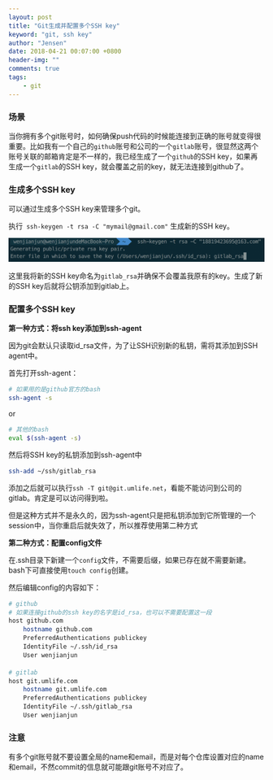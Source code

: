 ```yaml
---
layout: post
title: "Git生成并配置多个SSH key"
keyword: "git, ssh key"
author: "Jensen"
date: 2018-04-21 00:07:00 +0800
header-img: ""
comments: true
tags:
    - git 
---
```


### 场景

当你拥有多个git账号时，如何确保push代码的时候能连接到正确的账号就变得很重要。比如我有一个自己的`github`账号和公司的一个`gitlab`账号，很显然这两个账号关联的邮箱肯定是不一样的，我已经生成了一个`github`的SSH key，如果再生成一个`gitlab`的SSH key，就会覆盖之前的key，就无法连接到github了。

### 生成多个SSH key

可以通过生成多个SSH key来管理多个git。

执行` ssh-keygen -t rsa -C "mymail@gmail.com"` 生成新的SSH key。

![生成SSH key](/img/in-post/post-git-SSH-key/SSH-key.png)

这里我将新的SSH key命名为`gitlab_rsa`并确保不会覆盖我原有的key。生成了新的SSH key后就将公钥添加到gitlab上。

### 配置多个SSH key

**第一种方式：将ssh key添加到ssh-agent**

因为git会默认只读取id_rsa文件，为了让SSH识别新的私钥，需将其添加到SSH agent中。

首先打开ssh-agent：
```bash
# 如果用的是github官方的bash
ssh-agent -s
```
or
```bash
# 其他的bash
eval $(ssh-agent -s)
```

然后将SSH key的私钥添加到ssh-agent中
```bash
ssh-add ~/ssh/gitlab_rsa
```

添加之后就可以执行`ssh -T git@git.umlife.net`，看能不能访问到公司的gitlab。肯定是可以访问得到啦。

但是这种方式并不是永久的，因为ssh-agent只是把私钥添加到它所管理的一个session中，当你重启后就失效了，所以推荐使用第二种方式

**第二种方式：配置config文件**

在.ssh目录下新建一个`config`文件，不需要后缀，如果已存在就不需要新建。bash下可直接使用`touch config`创建。

然后编辑config的内容如下：

```bash
# github
# 如果连接github的ssh key的名字是id_rsa，也可以不需要配置这一段
host github.com
    hostname github.com
    PreferredAuthentications publickey
    IdentityFile ~/.ssh/id_rsa
    User wenjianjun

# gitlab
host git.umlife.com
    hostname git.umlife.com
    PreferredAuthentications publickey
    IdentityFile ~/.ssh/gitlab_rsa
    User wenjianjun
```

### 注意

有多个git账号就不要设置全局的name和email，而是对每个仓库设置对应的name和email，不然commit的信息就可能跟git账号不对应了。


